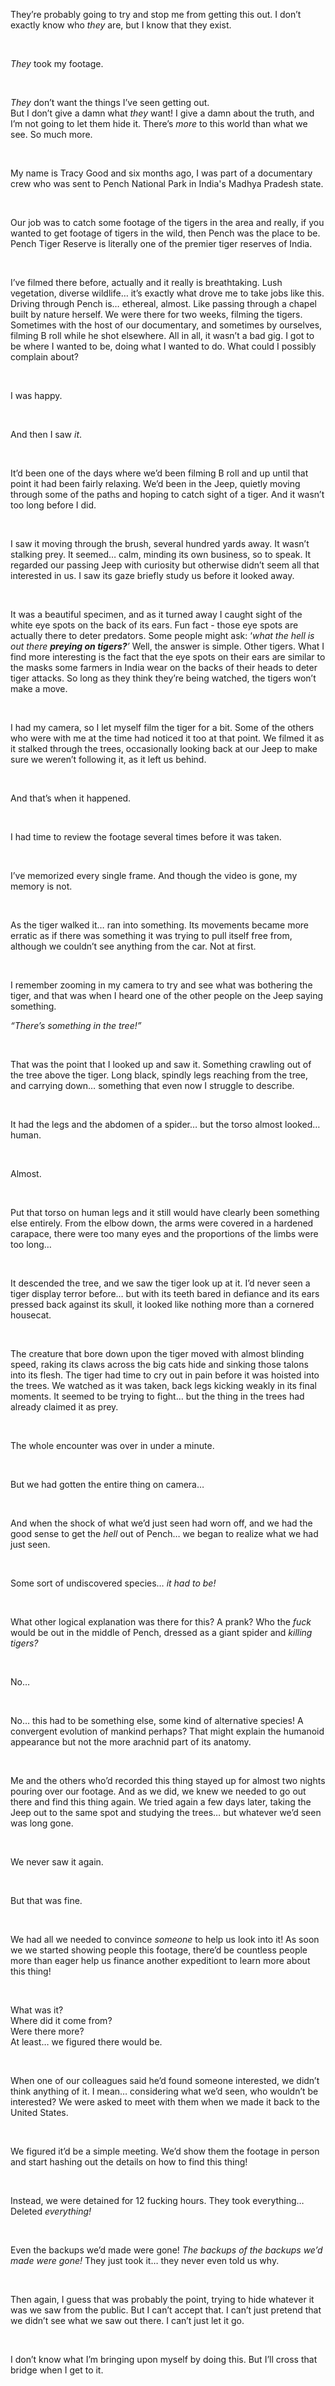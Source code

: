 They’re probably going to try and stop me from getting this out. I don’t exactly know who *they* are, but I know that they exist.

&#x200B;

*They* took my footage.

&#x200B;

*They* don’t want the things I’ve seen getting out.  
But I don’t give a damn what *they* want! I give a damn about the truth, and I’m not going to let them hide it. There’s *more* to this world than what we see. So much more.

&#x200B;

My name is Tracy Good and six months ago, I was part of a documentary crew who was sent to Pench National Park in India's Madhya Pradesh state.

&#x200B;

Our job was to catch some footage of the tigers in the area and really, if you wanted to get footage of tigers in the wild, then Pench was the place to be. Pench Tiger Reserve is literally one of the premier tiger reserves of India.

&#x200B;

I’ve filmed there before, actually and it really is breathtaking. Lush vegetation, diverse wildlife… it’s exactly what drove me to take jobs like this. Driving through Pench is… ethereal, almost. Like passing through a chapel built by nature herself. We were there for two weeks, filming the tigers. Sometimes with the host of our documentary, and sometimes by ourselves, filming B roll while he shot elsewhere. All in all, it wasn’t a bad gig. I got to be where I wanted to be, doing what I wanted to do. What could I possibly complain about?

&#x200B;

I was happy.

&#x200B;

And then I saw *it*.

&#x200B;

It’d been one of the days where we’d been filming B roll and up until that point it had been fairly relaxing. We’d been in the Jeep, quietly moving through some of the paths and hoping to catch sight of a tiger. And it wasn’t too long before I did.

&#x200B;

I saw it moving through the brush, several hundred yards away. It wasn’t stalking prey. It seemed… calm, minding its own business, so to speak. It regarded our passing Jeep with curiosity but otherwise didn’t seem all that interested in us. I saw its gaze briefly study us before it looked away.

&#x200B;

It was a beautiful specimen, and as it turned away I caught sight of the white eye spots on the back of its ears. Fun fact - those eye spots are actually there to deter predators. Some people might ask: ‘*what the hell is out there* ***preying on tigers?****’* Well, the answer is simple. Other tigers. What I find more interesting is the fact that the eye spots on their ears are similar to the masks some farmers in India wear on the backs of their heads to deter tiger attacks. So long as they think they’re being watched, the tigers won’t make a move.

&#x200B;

I had my camera, so I let myself film the tiger for a bit. Some of the others who were with me at the time had noticed it too at that point. We filmed it as it stalked through the trees, occasionally looking back at our Jeep to make sure we weren’t following it, as it left us behind.

&#x200B;

And that’s when it happened.

&#x200B;

I had time to review the footage several times before it was taken.

&#x200B;

I’ve memorized every single frame. And though the video is gone, my memory is not.

&#x200B;

As the tiger walked it… ran into something. Its movements became more erratic as if there was something it was trying to pull itself free from, although we couldn’t see anything from the car. Not at first.

&#x200B;

I remember zooming in my camera to try and see what was bothering the tiger, and that was when I heard one of the other people on the Jeep saying something. 

  *“There’s something in the tree!”*

&#x200B;

That was the point that I looked up and saw it. Something crawling out of the tree above the tiger. Long black, spindly legs reaching from the tree, and carrying down… something that even now I struggle to describe.

&#x200B;

It had the legs and the abdomen of a spider… but the torso almost looked… human.

&#x200B;

Almost.

&#x200B;

Put that torso on human legs and it still would have clearly been something else entirely. From the elbow down, the arms were covered in a hardened carapace, there were too many eyes and the proportions of the limbs were too long… 

&#x200B;

It descended the tree, and we saw the tiger look up at it. I’d never seen a tiger display terror before… but with its teeth bared in defiance and its ears pressed back against its skull, it looked like nothing more than a cornered housecat.

&#x200B;

The creature that bore down upon the tiger moved with almost blinding speed, raking its claws across the big cats hide and sinking those talons into its flesh. The tiger had time to cry out in pain before it was hoisted into the trees. We watched as it was taken, back legs kicking weakly in its final moments. It seemed to be trying to fight… but the thing in the trees had already claimed it as prey.

&#x200B;

The whole encounter was over in under a minute.

&#x200B;

But we had gotten the entire thing on camera…

&#x200B;

And when the shock of what we’d just seen had worn off, and we had the good sense to get the *hell* out of Pench… we began to realize what we had just seen.

&#x200B;

Some sort of undiscovered species… *it had to be!*

&#x200B;

What other logical explanation was there for this? A prank? Who the *fuck* would be out in the middle of Pench, dressed as a giant spider and *killing tigers?*

&#x200B;

No…

&#x200B;

No… this had to be something else, some kind of alternative species! A convergent evolution of mankind perhaps? That might explain the humanoid appearance but not the more arachnid part of its anatomy.

&#x200B;

Me and the others who’d recorded this thing stayed up for almost two nights pouring over our footage. And as we did, we knew we needed to go out there and find this thing again. We tried again a few days later, taking the Jeep out to the same spot and studying the trees… but whatever we’d seen was long gone.

&#x200B;

We never saw it again.

&#x200B;

But that was fine.

&#x200B;

We had all we needed to convince *someone* to help us look into it! As soon we we started showing people this footage, there’d be countless people more than eager help us finance another expeditiont to learn more about this thing!

&#x200B;

What was it?  
Where did it come from?  
Were there more?  
At least… we figured there would be.

&#x200B;

When one of our colleagues said he’d found someone interested, we didn’t think anything of it. I mean… considering what we’d seen, who wouldn’t be interested? We were asked to meet with them when we made it back to the United States.

&#x200B;

We figured it’d be a simple meeting. We’d show them the footage in person and start hashing out the details on how to find this thing!

&#x200B;

Instead, we were detained for 12 fucking hours. They took everything… Deleted *everything!*

&#x200B;

Even the backups we’d made were gone! *The backups of the backups we’d made were gone!* They just took it… they never even told us why.

&#x200B;

Then again, I guess that was probably the point, trying to hide whatever it was we saw from the public. But I can’t accept that. I can’t just pretend that we didn’t see what we saw out there. I can’t just let it go.

&#x200B;

I don’t know what I’m bringing upon myself by doing this. But I’ll cross that bridge when I get to it.